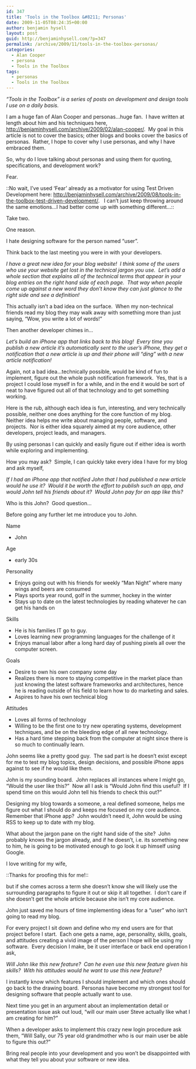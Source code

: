 ```yaml
---
id: 347
title: 'Tools in the Toolbox &#8211; Personas'
date: 2009-11-05T08:24:35+00:00
author: benjamin hysell
layout: post
guid: http://benjaminhysell.com/?p=347
permalink: /archive/2009/11/tools-in-the-toolbox-personas/
categories:
  - Alan Cooper
  - persona
  - Tools in the Toolbox
tags:
  - personas
  - Tools in the Toolbox
---
```

<em>“Tools in the Toolbox” is a series of posts on development and design tools I use on a daily basis.</em>

<em> </em>

I am a huge fan of Alan Cooper and personas…huge fan.  I have written at length about him and his techniques here, <a href="http://benjaminhysell.com/archive/2009/02/alan-cooper/" target="_blank">http://benjaminhysell.com/archive/2009/02/alan-cooper/</a>.  My goal in this article is not to cover the basics; other blogs and books cover the basics of personas.  Rather, I hope to cover why I use personas, and why I have embraced them.

So, why do I love talking about personas and using them for quoting, specifications, and development work?

Fear.

::No wait, I’ve used ‘Fear’ already as a motivator for using Test Driven Development here: <a href="http://benjaminhysell.com/archive/2009/08/tools-in-the-toolbox-test-driven-development/" target="_blank">http://benjaminhysell.com/archive/2009/08/tools-in-the-toolbox-test-driven-development/</a>.   I can’t just keep throwing around the same emotions...I had better come up with something different...::

Take two.

One reason.

I hate designing software for the person named “user”.

Think back to the last meeting you were in with your developers.

<em>I have a great new idea for your blog website!  I think some of the users who use your website get lost in the technical jargon you use.  Let’s add a whole section that explains all of the technical terms that appear in your blog entries on the right hand side of each page.  That way when people come up against a new word they don’t know they can just glance to the right side and see a definition!</em>

<em> </em>

This actually isn’t a bad idea on the surface.  When my non-technical friends read my blog they may walk away with something more than just saying, “Wow, you write a lot of words!”

Then another developer chimes in…

<em>Let’s build an iPhone app that links back to this blog!  Every time you publish a new article it’s automatically sent to the user’s iPhone, they get a notification that a new article is up and their phone will “ding” with a new article notification!</em>

Again, not a bad idea…technically possible, would be kind of fun to implement, figure out the whole push notification framework.  Yes, that is a project I could lose myself in for a while, and in the end it would be sort of neat to have figured out all of that technology and to get something working.

Here is the rub, although each idea is fun, interesting, and very technically possible, neither one does anything for the core function of my blog.  Neither idea helps me write about managing people, software, and projects.  Nor is either idea squarely aimed at my core audience, other developers, project leads, and managers.

By using personas I can quickly and easily figure out if either idea is worth while exploring and implementing.

How you may ask?  Simple, I can quickly take every idea I have for my blog and ask myself,

<em>If I had an iPhone app that notified John that I had published a new article would he use it?  Would it be worth the effort to publish such an app, and would John tell his friends about it?  Would John pay for an app like this?</em>

Who is this John?  Good question…

Before going any further let me introduce you to John.

Name
<ul>
	<li>John</li>
</ul>
Age
<ul>
	<li>early 30s</li>
</ul>
Personality
<ul>
	<li>Enjoys going out with his friends for weekly “Man Night” where many wings and beers are consumed</li>
	<li>Plays sports year round, golf in the summer, hockey in the winter</li>
	<li>Stays up to date on the latest technologies by reading whatever he can get his hands on</li>
</ul>
Skills
<ul>
	<li>He is his families IT go to guy.</li>
	<li>Loves learning new programming languages for the challenge of it</li>
	<li>Enjoys manual labor after a long hard day of pushing pixels all over the computer screen.</li>
</ul>
Goals
<ul>
	<li>Desire to own his own company some day</li>
	<li>Realizes there is more to staying competitive in the market place than just knowing the latest software frameworks and architectures, hence he is reading outside of his field to learn how to do marketing and sales.</li>
	<li>Aspires to have his own technical blog</li>
</ul>
Attitudes
<ul>
	<li>Loves all forms of technology</li>
	<li>Willing to be the first one to try new operating systems, development techniques, and be on the bleeding edge of all new technology.</li>
	<li>Has a hard time stepping back from the computer at night since there is so much to continually learn.</li>
</ul>
John seems like a pretty good guy.  The sad part is he doesn’t exist except for me to test my blog topics, design decisions, and possible iPhone apps against to see if he would like them.

John is my sounding board.  John replaces all instances where I might go, “Would the user like this?”  Now all I ask is “Would John find this useful?  If I spend time on this would John tell his friends to check this out?”

Designing my blog towards a someone, a real defined someone, helps me figure out what I should do and keeps me focused on my core audience.  Remember that iPhone app?  John wouldn’t need it, John would be using RSS to keep up to date with my blog.

What about the jargon pane on the right hand side of the site?  John probably knows the jargon already, and if he doesn’t, i.e. its something new to him, he is going to be motivated enough to go look it up himself using Google.

I love writing for my wife,

::Thanks for proofing this for me!::

but if she comes across a term she doesn’t know she will likely use the surrounding paragraphs to figure it out or skip it all together.  I don’t care if she doesn’t get the whole article because she isn’t my core audience.

John just saved me hours of time implementing ideas for a “user” who isn’t going to read my blog.

For every project I sit down and define who my end users are for that project before I start.  Each one gets a name, age, personality, skills, goals, and attitudes creating a vivid image of the person I hope will be using my software.  Every decision I make, be it user interface or back end operation I ask,

<em>Will John like this new feature?  Can he even use this new feature given his skills?  With his attitudes would he want to use this new feature?</em>

I instantly know which features I should implement and which ones should go back to the drawing board.  Personas have become my strongest tool for designing software that people actually want to use.

Next time you get in an argument about an implementation detail or presentation issue ask out loud, “will our main user Steve actually like what I am creating for him?”

When a developer asks to implement this crazy new login procedure ask them, “Will Sally, our 75 year old grandmother who is our main user be able to figure this out?”

Bring real people into your development and you won’t be disappointed with what they tell you about your software or new idea.